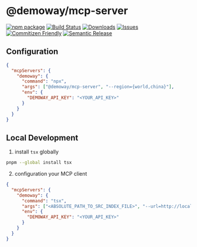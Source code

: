 # @demoway/mcp-server

[![npm package][npm-img]][npm-url] [![Build Status][build-img]][build-url] [![Downloads][downloads-img]][downloads-url] [![Issues][issues-img]][issues-url] [![Commitizen Friendly][commitizen-img]][commitizen-url] [![Semantic Release][semantic-release-img]][semantic-release-url]

## Configuration

```json
{
  "mcpServers": {
    "demoway": {
      "command": "npx",
      "args": ["@demoway/mcp-server", "--region={world,china}"],
      "env": {
        "DEMOWAY_API_KEY": "<YOUR_API_KEY>"
      }
    }
  }
}
```

## Local Development

1. install `tsx` globally

```bash
pnpm --global install tsx
```

2. configuration your MCP client

```json
{
  "mcpServers": {
    "demoway": {
      "command": "tsx",
      "args": ["<ABSOLUTE_PATH_TO_SRC_INDEX_FILE>", "--url=http://localhost:3333"],
      "env": {
        "DEMOWAY_API_KEY": "<YOUR_API_KEY>"
      }
    }
  }
}
```

[build-img]: https://github.com/DemoWayOfficial/mcp-server/actions/workflows/release.yml/badge.svg
[build-url]: https://github.com/DemoWayOfficial/mcp-server/actions/workflows/release.yml
[downloads-img]: https://img.shields.io/npm/dt/@demoway/mcp-server
[downloads-url]: https://www.npmtrends.com/@demoway/mcp-server
[npm-img]: https://img.shields.io/npm/v/@demoway/mcp-server
[npm-url]: https://www.npmjs.com/package/@demoway/mcp-server
[issues-img]: https://img.shields.io/github/issues/DemoWayOfficial/mcp-server
[issues-url]: https://github.com/DemoWayOfficial/mcp-server/issues
[semantic-release-img]: https://img.shields.io/badge/%20%20%F0%9F%93%A6%F0%9F%9A%80-semantic--release-e10079.svg
[semantic-release-url]: https://github.com/semantic-release/semantic-release
[commitizen-img]: https://img.shields.io/badge/commitizen-friendly-brightgreen.svg
[commitizen-url]: http://commitizen.github.io/cz-cli/
